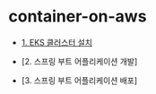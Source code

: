 # container-on-aws

* [1. EKS 클러스터 설치](https://github.com/gnosia93/container-on-aws/blob/main/tutorial/eks-cluster-launch.md)

* [2. 스프링 부트 어플리케이션 개발]

* [3. 스프링 부트 어플리케이션 배포]
  
  


